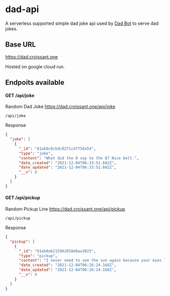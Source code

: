 # dad-api

A serverless supported simple dad joke api used by [Dad Bot](https://github.com/arhammusheer/dad-bot) to serve dad jokes.

## Base URL

https://dad.croissant.one

Hosted on google cloud run.

## Endpoits available

#### GET /api/joke
Random Dad Joke https://dad.croissant.one/api/joke
```
/api/joke
```

Response
```json
{
  "joke": [
    {
      "_id": "61ab0c0cbdc0271c47750a54",
      "type": "joke",
      "content": "What did the 0 say to the 8? Nice belt.",
      "date_created": "2021-12-04T06:33:51.602Z",
      "date_updated": "2021-12-04T06:33:51.602Z",
      "__v": 0
    }
  ]
}
```

#### GET /api/pickup
Random Pickup Line https://dad.croissant.one/api/pickup
```
/api/pickup
```

Response
```json
{
  "pickup": [
    {
      "_id": "61ab0ab215962058d8aa3025",
      "type": "pickup",
      "content": "I never need to see the sun again because your eyes light up my world.",
      "date_created": "2021-12-04T06:26:24.168Z",
      "date_updated": "2021-12-04T06:26:24.168Z",
      "__v": 0
    }
  ]
}
```
